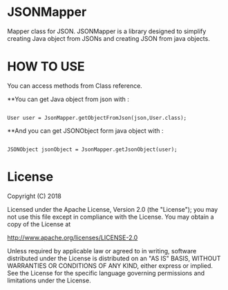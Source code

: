 # JSONMapper
Mapper class for JSON.
JSONMapper is a library designed to simplify creating Java object from JSONs and creating JSON from java objects.

# HOW TO USE

You can access methods from Class reference.

**You can get Java object from json with : 

```

User user = JsonMapper.getObjectFromJson(json,User.class);

```

**And you can get JSONObject form java object with :

```

JSONObject jsonObject = JsonMapper.getJsonObject(user);

```

# License

Copyright (C) 2018

Licensed under the Apache License, Version 2.0 (the "License");
you may not use this file except in compliance with the License.
You may obtain a copy of the License at

http://www.apache.org/licenses/LICENSE-2.0

Unless required by applicable law or agreed to in writing, software
distributed under the License is distributed on an "AS IS" BASIS,
WITHOUT WARRANTIES OR CONDITIONS OF ANY KIND, either express or implied.
See the License for the specific language governing permissions and
limitations under the License.

